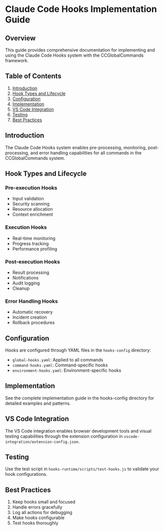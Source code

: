 # Claude Code Hooks Implementation Guide

## Overview

This guide provides comprehensive documentation for implementing and using the Claude Code Hooks system with the CCGlobalCommands framework.

## Table of Contents

1. [Introduction](#introduction)
2. [Hook Types and Lifecycle](#hook-types-and-lifecycle)
3. [Configuration](#configuration)
4. [Implementation](#implementation)
5. [VS Code Integration](#vs-code-integration)
6. [Testing](#testing)
7. [Best Practices](#best-practices)

## Introduction

The Claude Code Hooks system enables pre-processing, monitoring, post-processing, and error handling capabilities for all commands in the CCGlobalCommands system.

## Hook Types and Lifecycle

### Pre-execution Hooks
- Input validation
- Security scanning
- Resource allocation
- Context enrichment

### Execution Hooks
- Real-time monitoring
- Progress tracking
- Performance profiling

### Post-execution Hooks
- Result processing
- Notifications
- Audit logging
- Cleanup

### Error Handling Hooks
- Automatic recovery
- Incident creation
- Rollback procedures

## Configuration

Hooks are configured through YAML files in the `hooks-config` directory:
- `global-hooks.yaml`: Applied to all commands
- `command-hooks.yaml`: Command-specific hooks
- `environment-hooks.yaml`: Environment-specific hooks

## Implementation

See the complete implementation guide in the hooks-config directory for detailed examples and patterns.

## VS Code Integration

The VS Code integration enables browser development tools and visual testing capabilities through the extension configuration in `vscode-integration/extension-config.json`.

## Testing

Use the test script in `hooks-runtime/scripts/test-hooks.js` to validate your hook configurations.

## Best Practices

1. Keep hooks small and focused
2. Handle errors gracefully
3. Log all actions for debugging
4. Make hooks configurable
5. Test hooks thoroughly